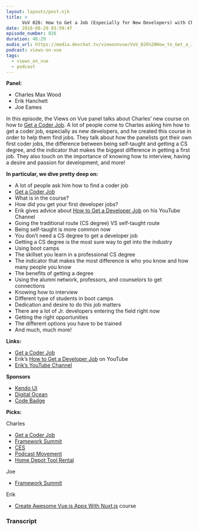 ```yaml
---
layout: layouts/post.njk
title: >
      VoV 026: How to Get a Job (Especially for New Developers)‌ with Charles Max Wood
date: 2018-08-29 03:59:47
episode_number: 026
duration: 46:29
audio_url: https://media.devchat.tv/viewsonvue/VoV_026%20How_to_Get_a_Job_with_Charles_Max_Wood.mp3
podcast: views-on-vue
tags: 
  - views_on_vue
  - podcast
---
```


 **Panel:**

- Charles Max Wood
- Erik Hanchett
- Joe Eames

In this episode, the Views on Vue panel talks about Charles’ new course on how to [Get a Coder Job](https://devchat.tv/get-a-coder-job/). A lot of people come to Charles asking him how to get a coder job, especially as new developers, and he created this course in order to help them find jobs. They talk about how the panelists got their own first coder jobs, the difference between being self-taught and getting a CS degree, and the indicator that makes the biggest difference in getting a first job. They also touch on the importance of knowing how to interview, having a desire and passion for development, and more!

**In particular, we dive pretty deep on:**

- A lot of people ask him how to find a coder job
- [Get a Coder Job](https://devchat.tv/get-a-coder-job/)
- What is in the course?
- How did you get your first developer jobs?
- Erik gives advice about [How to Get a Developer Job](https://www.youtube.com/playlist?list=PL-lxoPS_1OXWw0jJM7qLSHwbXHYAngIXc) on his YouTube Channel 
- Going the traditional route (CS degree) VS self-taught route
- Being self-taught is more common now
- You don’t need a CS degree to get a developer job
- Getting a CS degree is the most sure way to get into the industry
- Using boot camps
- The skillset you learn in a professional CS degree
- The indicator that makes the most difference is who you know and how many people you know
- The benefits of getting a degree
- Using the alumni network, professors, and counselors to get connections
- Knowing how to interview
- Different type of students in boot camps
- Dedication and desire to do this job matters
- There are a lot of Jr. developers entering the field right now
- Getting the right opportunities
- The different options you have to be trained
- And much, much more! 

**Links:**

- [Get a Coder Job](https://devchat.tv/get-a-coder-job/)
- Erik’s [How to Get a Developer Job](https://www.youtube.com/playlist?list=PL-lxoPS_1OXWw0jJM7qLSHwbXHYAngIXc) on YouTube
- [Erik’s YouTube Channel](https://www.youtube.com/channel/UCshZ3rdoCLjDYuTR_RBubzw)

**Sponsors**

- [Kendo UI](https://www.telerik.com/kendo-angular-ui/?utm_medium=cpm&utm_source=adventuresinng&utm_campaign=dt-kendo-ang2-nov16&utm_content=audio)
- [Digital Ocean](https://www.digitalocean.com/)
- [Code Badge](http://codebadge.org/)

**Picks:**

Charles

- [Get a Coder Job](https://devchat.tv/get-a-coder-job/)
- [Framework Summit](https://www.frameworksummit.com/)
- [CES](https://www.ces.tech/)
- [Podcast Movement](https://podcastmovement.com/)
- [Home Depot Tool Rental](https://www.homedepot.com/c/tool_and_truck_rental)

Joe

- [Framework Summit](https://www.frameworksummit.com/)

Erik

- [Create Awesome Vue.js Apps With Nuxt.js](https://school.programwitherik.com/p/create-awesome-vue-js-apps-with-nuxt-js) course


### Transcript


